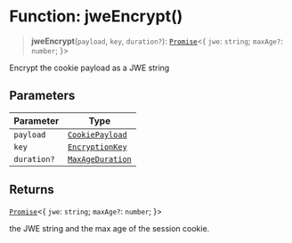 # Function: jweEncrypt()

> **jweEncrypt**(`payload`, `key`, `duration?`): [`Promise`](https://developer.mozilla.org/docs/Web/JavaScript/Reference/Global_Objects/Promise)\<\{ `jwe`: `string`; `maxAge?`: `number`; \}\>

Encrypt the cookie payload as a JWE string

## Parameters

| Parameter | Type |
| ------ | ------ |
| `payload` | [`CookiePayload`](../interfaces/CookiePayload.md) |
| `key` | [`EncryptionKey`](../type-aliases/EncryptionKey.md) |
| `duration?` | [`MaxAgeDuration`](../interfaces/MaxAgeDuration.md) |

## Returns

[`Promise`](https://developer.mozilla.org/docs/Web/JavaScript/Reference/Global_Objects/Promise)\<\{ `jwe`: `string`; `maxAge?`: `number`; \}\>

the JWE string and the max age of the session cookie.
